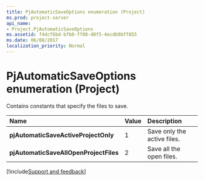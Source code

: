 ```yaml
---
title: PjAutomaticSaveOptions enumeration (Project)
ms.prod: project-server
api_name:
- Project.PjAutomaticSaveOptions
ms.assetid: f4dcf6bd-bfb0-ff80-d0f5-4ecdb9bff855
ms.date: 06/08/2017
localization_priority: Normal
---
```



# PjAutomaticSaveOptions enumeration (Project)

Contains constants that specify the files to save.



|Name|Value|Description|
|:-----|:-----|:-----|
|**pjAutomaticSaveActiveProjectOnly**|1|Save only the active files.|
|**pjAutomaticSaveAllOpenProjectFiles**|2|Save all the open files.|

[!include[Support and feedback](~/includes/feedback-boilerplate.md)]
